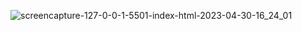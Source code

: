![screencapture-127-0-0-1-5501-index-html-2023-04-30-16_24_01](https://user-images.githubusercontent.com/121231314/235349157-0d64d1bf-fc20-4779-9f08-e0de75aecf92.png)
